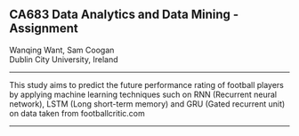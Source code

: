 ## CA683 Data Analytics and Data Mining - Assignment

Wanqing Want, Sam Coogan <br>
Dublin City University, Ireland <br>

---

This study aims to predict the future performance rating of football players by applying machine learning techniques such on RNN (Recurrent neural network), LSTM (Long short-term memory) and GRU (Gated recurrent unit) on data taken from footballcritic.com <br>

---

